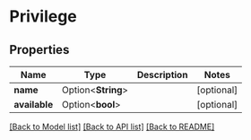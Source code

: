 # Privilege

## Properties

Name | Type | Description | Notes
------------ | ------------- | ------------- | -------------
**name** | Option<**String**> |  | [optional]
**available** | Option<**bool**> |  | [optional]

[[Back to Model list]](../README.md#documentation-for-models) [[Back to API list]](../README.md#documentation-for-api-endpoints) [[Back to README]](../README.md)


